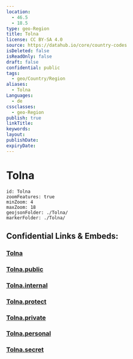 ```yaml
---
location:
  - 46.5
  - 18.5
type: geo-Region
title: Tolna
license: CC BY-SA 4.0
source: https://datahub.io/core/country-codes
isDeleted: false
isReadOnly: false
draft: false
confidential: public
tags:
  - geo/Country/Region
aliases:
  - Tolna
Languages:
  - de
cssclasses:
  - geo-Region
publish: true
linkTitle:
keywords:
layout:
publishDate:
expiryDate:
---
```


# Tolna

```leaflet
id: Tolna
zoomFeatures: true 
minZoom: 4 
maxZoom: 18
geojsonFolder: ./Tolna/
markerFolder: ./Tolna/
```


## Confidential Links & Embeds: 

### [Tolna](/_Standards/Earth/Continent/Europe/Europe~East/Hungary/Counties~Hungary/Tolna.md) 

### [Tolna.public](/_public/Earth/Continent/Europe/Europe~East/Hungary/Counties~Hungary/Tolna.public.md) 

### [Tolna.internal](/_internal/Earth/Continent/Europe/Europe~East/Hungary/Counties~Hungary/Tolna.internal.md) 

### [Tolna.protect](/_protect/Earth/Continent/Europe/Europe~East/Hungary/Counties~Hungary/Tolna.protect.md) 

### [Tolna.private](/_private/Earth/Continent/Europe/Europe~East/Hungary/Counties~Hungary/Tolna.private.md) 

### [Tolna.personal](/_personal/Earth/Continent/Europe/Europe~East/Hungary/Counties~Hungary/Tolna.personal.md) 

### [Tolna.secret](/_secret/Earth/Continent/Europe/Europe~East/Hungary/Counties~Hungary/Tolna.secret.md)

